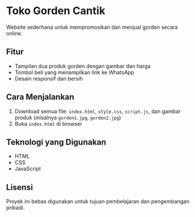 # Toko Gorden Cantik

Website sederhana untuk mempromosikan dan menjual gorden secara online.

## Fitur
- Tampilan dua produk gorden dengan gambar dan harga
- Tombol beli yang menampilkan link ke WhatsApp
- Desain responsif dan bersih

## Cara Menjalankan
1. Download semua file: `index.html`, `style.css`, `script.js`, dan gambar produk (misalnya `gorden1.jpg`, `gorden2.jpg`)
2. Buka `index.html` di browser

## Teknologi yang Digunakan
- HTML
- CSS
- JavaScript

## Lisensi
Proyek ini bebas digunakan untuk tujuan pembelajaran dan pengembangan pribadi.